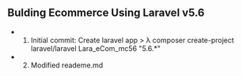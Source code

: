 ## Bulding Ecommerce Using Laravel v5.6

- 1. Initial commit: Create laravel app > λ composer create-project laravel/laravel Lara_eCom_mc56 "5.6.*"

- 2. Modified reademe.md
